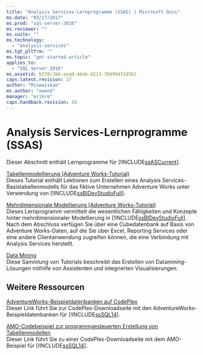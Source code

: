```yaml
---
title: "Analysis Services-Lernprogramme (SSAS) | Microsoft Docs"
ms.date: "03/17/2017"
ms.prod: "sql-server-2016"
ms.reviewer: ""
ms.suite: ""
ms.technology: 
  - "analysis-services"
ms.tgt_pltfrm: ""
ms.topic: "get-started-article"
applies_to: 
  - "SQL Server 2016"
ms.assetid: b378c3bb-eead-46eb-b213-70d994f2d562
caps.latest.revision: 17
author: "Minewiskan"
ms.author: "owend"
manager: "erikre"
caps.handback.revision: 16
---
```

# Analysis Services-Lernprogramme (SSAS)
Dieser Abschnitt enthält Lernprogramme für [!INCLUDE[ssASCurrent](../includes/ssascurrent-md.md)].  
  
[Tabellenmodellierung &#40;Adventure Works-Tutorial&#41;](../analysis-services/tabular-modeling-adventure-works-tutorial.md)  
Dieses Tutorial enthält Lektionen zum Erstellen eines Analysis Services-Basistabellenmodells für das fiktive Unternehmen Adventure Works unter Verwendung von [!INCLUDE[ssBIDevStudioFull](../includes/ssbidevstudiofull-md.md)].  
  
[Mehrdimensionale Modellierung &#40;Adventure Works-Tutorial&#41;](../analysis-services/multidimensional-modeling-adventure-works-tutorial.md)  
Dieses Lernprogramm vermittelt die wesentlichen Fähigkeiten und Konzepte hinter mehrdimensionaler Modellierung in [!INCLUDE[ssBIDevStudioFull](../includes/ssbidevstudiofull-md.md)]. Nach dem Abschluss verfügen Sie über eine Cubedatenbank auf Basis von Adventure Works-Daten, auf die Sie über Excel, Reporting Services oder eine andere Clientanwendung zugreifen können, die eine Verbindung mit Analysis Services herstellt.  
  
[Data Mining](../analysis-services/data-mining-tutorials-analysis-services.md)  
Diese Sammlung von Tutorials beschreibt das Erstellen von Datamining-Lösungen mithilfe von Assistenten und integrierten Visualisierungen.  
  
  
## Weitere Ressourcen  
[AdventureWorks-Beispieldatenbanken auf CodePlex](http://go.microsoft.com/fwlink/?linkID=335807)  
Dieser Link führt Sie zur CodePlex-Downloadseite mit den AdventureWorks-Beispieldatenbanken für [!INCLUDE[ssSQL14](../includes/sssql14-md.md)].  
  
[AMO-Codebeispiel zur programmgesteuerten Erstellung von Tabellenmodellen](http://go.microsoft.com/fwlink/?linkID=221036)  
Dieser Link führt Sie zu einer CodePlex-Downloadseite mit dem AMO-Beispiel für [!INCLUDE[ssSQL14](../includes/sssql14-md.md)].  
  
  
  
